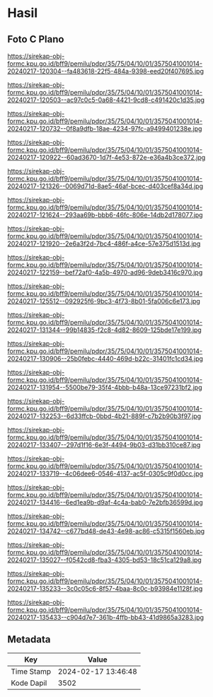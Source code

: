 # Hasil

## Foto C Plano

https://sirekap-obj-formc.kpu.go.id/bff9/pemilu/pdpr/35/75/04/10/01/3575041001014-20240217-120304--fa483618-22f5-484a-9398-eed20f407695.jpg

https://sirekap-obj-formc.kpu.go.id/bff9/pemilu/pdpr/35/75/04/10/01/3575041001014-20240217-120503--ac97c0c5-0a68-4421-9cd8-c491420c1d35.jpg

https://sirekap-obj-formc.kpu.go.id/bff9/pemilu/pdpr/35/75/04/10/01/3575041001014-20240217-120732--0f8a9dfb-18ae-4234-97fc-a9499401238e.jpg

https://sirekap-obj-formc.kpu.go.id/bff9/pemilu/pdpr/35/75/04/10/01/3575041001014-20240217-120922--60ad3670-1d7f-4e53-872e-e36a4b3ce372.jpg

https://sirekap-obj-formc.kpu.go.id/bff9/pemilu/pdpr/35/75/04/10/01/3575041001014-20240217-121326--0069d71d-8ae5-46af-bcec-d403cef8a34d.jpg

https://sirekap-obj-formc.kpu.go.id/bff9/pemilu/pdpr/35/75/04/10/01/3575041001014-20240217-121624--293aa69b-bbb6-46fc-806e-14db2d178077.jpg

https://sirekap-obj-formc.kpu.go.id/bff9/pemilu/pdpr/35/75/04/10/01/3575041001014-20240217-121920--2e6a3f2d-7bc4-486f-a4ce-57e375d1513d.jpg

https://sirekap-obj-formc.kpu.go.id/bff9/pemilu/pdpr/35/75/04/10/01/3575041001014-20240217-122159--bef72af0-4a5b-4970-ad96-9deb3416c970.jpg

https://sirekap-obj-formc.kpu.go.id/bff9/pemilu/pdpr/35/75/04/10/01/3575041001014-20240217-125512--092925f6-9bc3-4f73-8b01-5fa006c6e173.jpg

https://sirekap-obj-formc.kpu.go.id/bff9/pemilu/pdpr/35/75/04/10/01/3575041001014-20240217-131344--99b14835-f2c8-4d82-8609-125bde17e199.jpg

https://sirekap-obj-formc.kpu.go.id/bff9/pemilu/pdpr/35/75/04/10/01/3575041001014-20240217-130906--25b0febc-4440-469d-b22c-31401fc1cd34.jpg

https://sirekap-obj-formc.kpu.go.id/bff9/pemilu/pdpr/35/75/04/10/01/3575041001014-20240217-131954--5500be79-35f4-4bbb-b48a-13ce97231bf2.jpg

https://sirekap-obj-formc.kpu.go.id/bff9/pemilu/pdpr/35/75/04/10/01/3575041001014-20240217-132253--6d33ffcb-0bbd-4b21-889f-c7b2b90b3f97.jpg

https://sirekap-obj-formc.kpu.go.id/bff9/pemilu/pdpr/35/75/04/10/01/3575041001014-20240217-133407--297d1f16-6e3f-4494-9b03-d31bb310ce87.jpg

https://sirekap-obj-formc.kpu.go.id/bff9/pemilu/pdpr/35/75/04/10/01/3575041001014-20240217-133719--4c06dee6-0546-4137-ac5f-0305c9f0d0cc.jpg

https://sirekap-obj-formc.kpu.go.id/bff9/pemilu/pdpr/35/75/04/10/01/3575041001014-20240217-134416--6ed1ea9b-d9af-4c4a-bab0-7e2bfb36599d.jpg

https://sirekap-obj-formc.kpu.go.id/bff9/pemilu/pdpr/35/75/04/10/01/3575041001014-20240217-134742--c677bd48-de43-4e98-ac86-c5315f1560eb.jpg

https://sirekap-obj-formc.kpu.go.id/bff9/pemilu/pdpr/35/75/04/10/01/3575041001014-20240217-135027--f0542cd8-fba3-4305-bd53-18c51ca129a8.jpg

https://sirekap-obj-formc.kpu.go.id/bff9/pemilu/pdpr/35/75/04/10/01/3575041001014-20240217-135233--3c0c05c6-8f57-4baa-8c0c-b93984e1128f.jpg

https://sirekap-obj-formc.kpu.go.id/bff9/pemilu/pdpr/35/75/04/10/01/3575041001014-20240217-135433--c904d7e7-361b-4ffb-bb43-41d9865a3283.jpg


## Metadata

| Key        | Value               |
| ---------- | ------------------- |
| Time Stamp | 2024-02-17 13:46:48 |
| Kode Dapil | 3502                |




